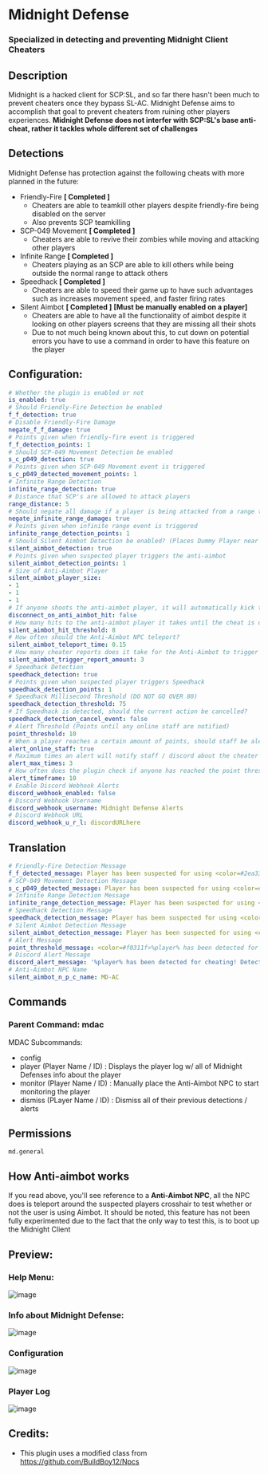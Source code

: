 # Midnight Defense
### Specialized in detecting and preventing Midnight Client Cheaters

## Description
Midnight is a hacked client for SCP:SL, and so far there hasn't been much to prevent cheaters once they bypass SL-AC. Midnight Defense aims to accomplish that goal to prevent cheaters from ruining other players experiences. **Midnight Defense does not interfer with SCP:SL's base anti-cheat, rather it tackles whole different set of challenges**

## Detections
Midnight Defense has protection against the following cheats with more planned in the future:

- Friendly-Fire **[ Completed ]**
  - Cheaters are able to teamkill other players despite friendly-fire being disabled on the server
  - Also prevents SCP teamkilling
- SCP-049 Movement **[ Completed ]**
  - Cheaters are able to revive their zombies while moving and attacking other players
- Infinite Range **[ Completed ]**
  - Cheaters playing as an SCP are able to kill others while being outside the normal range to attack others
- Speedhack **[ Completed ]**
  - Cheaters are able to speed their game up to have such advantages such as increases movement speed, and faster firing rates
- Silent Aimbot **[ Completed ]** **[Must be manually enabled on a player]**
  - Cheaters are able to have all the functionality of aimbot despite it looking on other players screens that they are missing all their shots
  - Due to not much being known about this, to cut down on potential errors you have to use a command in order to have this feature on the player
  
## Configuration:
```yml
# Whether the plugin is enabled or not
is_enabled: true
# Should Friendly-Fire Detection be enabled
f_f_detection: true
# Disable Friendly-Fire Damage
negate_f_f_damage: true
# Points given when friendly-fire event is triggered
f_f_detection_points: 1
# Should SCP-049 Movement Detection be enabled
s_c_p049_detection: true
# Points given when SCP-049 Movement event is triggered
s_c_p049_detected_movement_points: 1
# Infinite Range Detection
infinite_range_detection: true
# Distance that SCP's are allowed to attack players
range_distance: 5
# Should negate all damage if a player is being attacked from a range that is set outside of the range distance
negate_infinite_range_damage: true
# Points given when infinite range event is triggered
infinite_range_detection_points: 1
# Should Silent Aimbot Detection be enabled? (Places Dummy Player near the suspected players crosshair and teleports around every so often to detect if they are aimbotting)
silent_aimbot_detection: true
# Points given when suspected player triggers the anti-aimbot
silent_aimbot_detection_points: 1
# Size of Anti-Aimbot Player
silent_aimbot_player_size:
- 1
- 1
- 1
# If anyone shoots the anti-aimbot player, it will automatically kick them (Default : False)
disconnect_on_anti_aimbot_hit: false
# How many hits to the anti-aimbot player it takes until the cheat is detected
silent_aimbot_hit_threshold: 8
# How often should the Anti-Aimbot NPC teleport?
silent_aimbot_teleport_time: 0.15
# How many cheater reports does it take for the Anti-Aimbot to trigger on the suspected player
silent_aimbot_trigger_report_amount: 3
# Speedhack Detection
speedhack_detection: true
# Points given when suspected player triggers Speedhack
speedhack_detection_points: 1
# Speedhack Millisecond Threshold (DO NOT GO OVER 80)
speedhack_detection_threshold: 75
# If Speedhack is detected, should the current action be cancelled?
speedhack_detection_cancel_event: false
# Alert Threshold (Points until any online staff are notified)
point_threshold: 10
# When a player reaches a certain amount of points, should staff be alerted?
alert_online_staff: true
# Maximum times an alert will notify staff / discord about the cheater
alert_max_times: 3
# How often does the plugin check if anyone has reached the point threshold to alert staff
alert_timeframe: 10
# Enable Discord Webhook Alerts
discord_webhook_enabled: false
# Discord Webhook Username
discord_webhook_username: Midnight Defense Alerts
# Discord Webhook URL
discord_webhook_u_r_l: discordURLhere
```

## Translation
```yml
# Friendly-Fire Detection Message
f_f_detected_message: Player has been suspected for using <color=#2ea339>Friendly-Fire</color> despite it being disabled
# SCP-049 Movement Detection Message
s_c_p049_detected_message: Player has been suspected for using <color=#2ea339>SCP-049 Movement Cheats</color>
# Infinite Range Detection Message
infinite_range_detection_message: Player has been suspected for using <color=#2ea339>Infinite Range</color>
# Speedhack Detection Message
speedhack_detection_message: Player has been suspected for using <color=#2ea339>Speedhack</color>
# Silent Aimbot Detection Message
silent_aimbot_detection_message: Player has been suspected for using <color=#2ea339>Silent Aimbot</color>
# Alert Message
point_threshold_message: <color=#f0311f>%player% has been detected for cheating!</color>
# Discord Alert Message
discord_alert_message: '%player% has been detected for cheating! Detected Cheats [%cheats%]'
# Anti-Aimbot NPC Name
silent_aimbot_n_p_c_name: MD-AC
```

## Commands
### Parent Command: mdac
MDAC Subcommands:
- config
- player (Player Name / ID) : Displays the player log w/ all of Midnight Defenses info about the player
- monitor (Player Name / ID) : Manually place the Anti-Aimbot NPC to start monitoring the player
- dismiss (PLayer Name / ID) : Dismiss all of their previous detections / alerts

## Permissions
```
md.general
```

## How Anti-aimbot works
If you read above, you'll see reference to a **Anti-Aimbot NPC**, all the NPC does is teleport around the suspected players crosshair to test whether or not the user is using Aimbot. It should be noted, this feature has not been fully experimented due to the fact that the only way to test this, is to boot up the Midnight Client

## Preview:
### Help Menu:
![image](Images/helpMenu.png)
### Info about Midnight Defense:
![image](Images/info.png)
### Configuration
![image](Images/config.png)
### Player Log
![image](Images/playerLog.png)

## Credits:
- This plugin uses a modified class from https://github.com/BuildBoy12/Npcs

